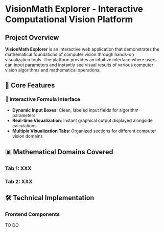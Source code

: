 # VisionMath Explorer - Interactive Computational Vision Platform

## Project Overview
**VisionMath Explorer** is an interactive web application that demonstrates the mathematical foundations of computer vision through hands-on visualization tools. The platform provides an intuitive interface where users can input parameters and instantly see visual results of various computer vision algorithms and mathematical operations.

## 🌟 Core Features

### 🎯 Interactive Formula Interface
- **Dynamic Input Boxes**: Clean, labeled input fields for algorithm parameters
- **Real-time Visualization**: Instant graphical output displayed alongside calculations
- **Multiple Visualization Tabs**: Organized sections for different computer vision domains

## 📊 Mathematical Domains Covered

### Tab 1: XXX

### Tab 2: XXX

## 🛠️ Technical Implementation

### Frontend Components
TO DO